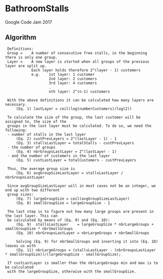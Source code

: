 # BathroomStalls
Google Code Jam 2017

## Algorithm
    
     Definitions:
     Group =    A number of consecutive free stalls, in the beginning there is only one group.
     Layer =    A new layer is started when all groups of the previous layer are split up.
                Each layer holds therefore 2^(layer - 1) customers
                e.g.    1st layer: 1 customer
                        2nd layer: 2 customers
                        3rd layer: 4 customers
                        .
                        nth layer: 2^(n-1) customers
    
     With the above definitions it can be calculated how many layers are necessary.
         (Eq. 1) lastLayer = ceil(log(numberCustomers)/log(2))
    
     To calculate the size of the group, the last customer will be assigned to, the size of the
     groups in the last layer must be calculated. To do so, we need the following:
     - number of stalls in the last layer
         (Eq. 2) custPrevLayers = 2^(lastLayer - 1) - 1
         (Eq. 3) stallsLastLayer = totalStalls - custPrevLayers
     - the number of groups
         (Eq. 4) nbrGroupsLastLayer = 2^(lastLayer - 1)
     - and the number of customers in the last layer
         (Eq. 5) custLastLayer = totalCustomers - custPrevLayers
    
     Thus, the average group size is
         (Eq. 6) avgGroupSizeLastLayer = stallsLastLayer / nbrGroupsLastLayer
    
     Since avgGroupSizeLastLayer will in most cases not be an integer, we end up with two different
     group sizes:
         (Eq. 7) largeGroupSize = ceil(avgGroupSizeLastLayer)
         (Eq. 8) smallGroupSize = largeGroupSize - 1
    
     The last step is to figure out how many large groups are present in the last layer. This can
     be calculated by means of (Eq. 9) and (Eq. 10):
         (Eq. 9)  stallsLastLayer    = largeGroupSize * nbrLargeGroups + smallGroupSize * nbrSmallGroups
         (Eq. 10) nbrGroupsLastLayer = nbrLargeGroups + nbrSmallGroups
    
         Solving (Eq. 9) for nbrSmallGroups and inserting it into (Eq. 10) leaves us with
         (Eq. 11) nbrLargeGroups = (stallsLastLayer - (nbrGroupsLastLayer * smallGroupSize))/(largeGroupSize - smallGroupSize);
    
     If custLastLayer is smaller than the nbrLargeGroups min and max is to be calculated
     with the largeGroupSize, otherwise with the smallGroupSize.